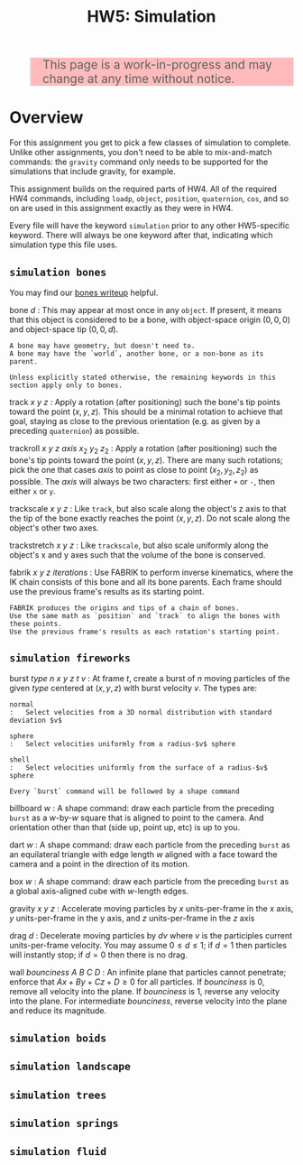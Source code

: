 ﻿---
title: 'HW5: Simulation'
notes:
    - bones
        - track to
            - principle axis via cross product
        - track point to
            - (track pt) (track goal) (track pt)^-1
        - track and scale to
        - track and stretch to
        - FABRIK
        - FABRIK with starter pose
    - fireworks
        - bounce walls
        - reburst
        - time-lapse dynamics
        - keyframe
    - boids
    - landscape
        - square-square
        - diamond-square
        - erosion
        - keyframe
    - tree
        - L-system
        - stochastic
        - pruned
        - light and gravity
    - rope
        - mass-spring
        - tri-diagonal
    - fluid
        - shallow water
        - stam
...

<blockquote style="background-color:#fbb; font-size:150%">This page is a work-in-progress and may change at any time without notice.</blockquote>


# Overview

For this assignment you get to pick a few classes of simulation to complete.
Unlike other assignments, you don't need to be able to mix-and-match commands:
the `gravity` command only needs to be supported for the simulations that include gravity, for example.

This assignment builds on the required parts of HW4.
All of the required HW4 commands, including `loadp`, `object`, `position`, `quaternion`, `cos`, and so on are used in this assignment exactly as they were in HW4.

Every file will have the keyword `simulation` prior to any other HW5-specific keyword.
There will always be one keyword after that, indicating which simulation type this file uses.


## `simulation bones`

You may find our [bones writeup](bones.html) helpful.

bone $d$
:	This may appear at most once in any `object`.
	If present, it means that this object is considered to be a bone,
	with object-space origin $(0,0,0)$ and object-space tip $(0,0,d)$.
	
	A bone may have geometry, but doesn't need to.
	A bone may have the `world`, another bone, or a non-bone as its parent.
	
	Unless explicitly stated otherwise, the remaining keywords in this section apply only to bones.

track $x$ $y$ $z$
:	Apply a rotation (after positioning) such the bone's tip points toward the point $(x,y,z)$.
	This should be a minimal rotation to achieve that goal, staying as close to the previous orientation (e.g. as given by a preceding `quaternion`) as possible.

trackroll $x$ $y$ $z$ *axis* $x_2$ $y_2$ $z_2$
:	Apply a rotation (after positioning) such the bone's tip points toward the point $(x,y,z)$.
	There are many such rotations; pick the one that cases *axis* to point as close to point $(x_2,y_2,z_2)$ as possible.
	The *axis* will always be two characters: first either `+` or `-`, then either `x` or `y`.

trackscale $x$ $y$ $z$
:	Like `track`, but also scale along the object's z axis to that the tip of the bone exactly reaches the point $(x,y,z)$. Do not scale along the object's other two axes.

trackstretch $x$ $y$ $z$
:	Like `trackscale`, but also scale uniformly along the object's x and y axes such that the volume of the bone is conserved.

fabrik $x$ $y$ $z$ *iterations*
:	Use FABRIK to perform inverse kinematics,
	where the IK chain consists of this bone and all its bone parents.
	Each frame should use the previous frame's results as its starting point.
	
	FABRIK produces the origins and tips of a chain of bones.
	Use the same math as `position` and `track` to align the bones with these points.
	Use the previous frame's results as each rotation's starting point.
	
## `simulation fireworks`

burst *type* $n$ $x$ $y$ $z$ $t$ $v$
:	At frame $t$, create a burst of $n$ moving particles of the given *type* centered at $(x,y,z)$ with burst velocity $v$.
	The types are:
	
	normal
	:	Select velocities from a 3D normal distribution with standard deviation $v$
	
	sphere
	:	Select velocities uniformly from a radius-$v$ sphere

	shell
	:	Select velocities uniformly from the surface of a radius-$v$ sphere

	Every `burst` command will be followed by a shape command
	
billboard $w$
:	A shape command: draw each particle from the preceding `burst` as a $w$-by-$w$ square
	that is aligned to point to the camera.
	And orientation other than that (side up, point up, etc) is up to you.

dart $w$
:	A shape command: draw each particle from the preceding `burst` as an equilateral triangle with edge length $w$
	aligned with a face toward the camera
	and a point in the direction of its motion.

box $w$
:	A shape command: draw each particle from the preceding `burst` as a global axis-aligned cube with $w$-length edges.

gravity $x$ $y$ $z$
:	Accelerate moving particles by $x$ units-per-frame in the x axis, $y$ units-per-frame in the y axis, and $z$ units-per-frame in the $z$ axis

drag $d$
:	Decelerate moving particles by $dv$ where $v$ is the participles current units-per-frame velocity.
	You may assume $0 \le d \le 1$;
	if $d = 1$ then particles will instantly stop; if $d = 0$ then there is no drag.

wall *bounciness* $A$ $B$ $C$ $D$
:	An infinite plane that particles cannot penetrate;
	enforce that $Ax + By + Cz + D \ge 0$ for all particles.
	If *bounciness* is 0, remove all velocity into the plane.
	If *bounciness* is 1, reverse any velocity into the plane.
	For intermediate *bounciness*, reverse velocity into the plane and reduce its magnitude.

	
## `simulation boids`

## `simulation landscape`

## `simulation trees`

## `simulation springs`

## `simulation fluid`

<!--

# Required Features

The required part is worth 50%

input *filename*
:	load the given RGBA png file as the current image.

output *filename*
:	save the current image as the given RGBA png file.

monochrome *channel*
:	<span class="floater"><a href="files/hw5monochromeL.png"><img class="demo2 zoom" src="files/hw5monochromeL.png"/></a><br/><a href="files/hw5monochromeL.txt">hw5monochromeL.txt</a></span>
	<span class="floater"><a href="files/hw5monochromeS.png"><img class="demo2 zoom" src="files/hw5monochromeS.png"/></a><br/><a href="files/hw5monochromeS.txt">hw5monochromeS.txt</a></span>
	<span class="floater"><a href="files/hw5monochromeH.png"><img class="demo2 zoom" src="files/hw5monochromeH.png"/></a><br/><a href="files/hw5monochromeH.txt">hw5monochromeH.txt</a></span>
	Replace the red, green, and blue channels of the current image with a copy of the given channel.
	Set every alpha value to 1.
	
	You may assume that *channel* is one of the following eight strings: `red`, `green`, `blue`, `alpha`, `hue`, `saturation`, `value`, `lightness`.
	
	This operator can typically be done in-place, though it also works if you copy the image.

equalize *channel*
:	<span class="floater"><a href="files/hw5equalize.png"><img class="demo2 zoom" src="files/hw5equalize.png"/></a><br/><a href="files/hw5equalize.txt">hw5equalize.txt</a></span>
	Find the minimum and maximum value of the specified channel in the image.
	Then replace every pixels' entry in that channel with $channel\_value - minumum \over maximum - minimum$.

	You may assume that *channel* is one of the following three strings: `red`, `green`, `blue`.
	
	This operator can typically be done in-place, though it also works if you copy the image.

gradient
:	<span class="floater"><a href="files/hw5gradient.png"><img class="demo2 zoom" src="files/hw5gradient.png"/></a><br/><a href="files/hw5gradient.txt">hw5gradient.txt</a></span>
	The Scharr 3-by-3 convolution filter
	$\displaystyle \frac{1}{16}\begin{bmatrix}+3&+10&+3\\0&0&0\\-3&-10&-3\end{bmatrix}$
	will find the $y$-gradient of the image; its rotated version
	$\displaystyle \frac{1}{16}\begin{bmatrix}-3&0&+3\\-10&0&+10\\-3&0&+3\end{bmatrix}$
	will find the $x$-gradient.
	You'll need those gradients for many of the optional parts.
	
	For the required part, 
	set the green channel of the image to the $y$-gradient of the lightness channel
	and both the blue and red channels to the $x$-gradient of the lightness channel.
	
	This operator can typically cannot be done in-place; you'll need to make a copy of the image first.


<hr style="clear:both"/>

# Optional Features


## Pixel-based

All Channels (20%)
:	<span class="floater"><a href="files/hw5equalizeL.png"><img class="demo2 zoom" src="files/hw5equalizeL.png"/></a><br/><a href="files/hw5equalizeL.txt">hw5equalizeL.txt</a></span>
	<span class="floater"><a href="files/hw5equalizeH.png"><img class="demo2 zoom" src="files/hw5equalizeH.png"/></a><br/><a href="files/hw5equalizeH.txt">hw5equalizeH.txt</a></span>
	Extend all operations to work on any of the eight channels.
	
	When setting Hue, Saturation, or Value, assume that the other two of those are held constant.
	When setting Lightness, scale R, G, and B by new lightness &div; old lightness.
	
	Black is a special case for almost all of these; you are welcome to handle initially-black pixels however you wish.

posterize *channel* $n$ (10%)
:	<span class="floater"><a href="files/hw5posterize.png"><img class="demo2 zoom" src="files/hw5posterize.png"/></a><br/><a href="files/hw5posterize.txt">hw5posterize.txt</a></span>
	Clamp the given channel to just $n$ distinct values, $i \over n - 1$ for $i \in \{0, 1, 2, \dots, n-1\}$.
	Move every pixel's value in the given channel to the nearest of those values.
	
	You may assume that $n \ge 2$ and that *channel* is one of the following four strings: `red`, `green`, `blue`, `alpha`.

dither *channel* $n$ (10%; requires `posterize`)
:	<span class="floater"><a href="files/hw5dither.png"><img class="demo2 zoom" src="files/hw5dither.png"/></a><br/><a href="files/hw5dither.txt">hw5dither.txt</a></span>
	Clamp the given channel to just $n$ distinct values, $i \over n - 1$ for $i \in \{0, 1, 2, \dots, n-1\}$.
	For any pixel whose value is between two of the output values, pick one of the two nearest values randomly
	with probability proportional to the nearness to each.
	
	You may make the same assumptions about $N$ and *channel* as you did for `posterize`.

rehue $d_H$ (15%)
:	<span class="floater"><a href="files/hw5rehue.png"><img class="demo2 zoom" src="files/hw5rehue.png"/></a><br/><a href="files/hw5rehue.txt">hw5rehue.txt</a></span>
	Replace every color's old hue $H$ with $H+d_H$, wrapping back into the 0--1 range after the addition.

<hr style="clear:both"/>

## Convolution-based

convolve *channel* $w$ $h$ $n_1$ $n_2$ ... $n_{wh}$ (20%)
:	<span class="floater"><a href="files/hw5convolve.png"><img class="demo2 zoom" src="files/hw5convolve.png"/></a><br/><a href="files/hw5convolve.txt">hw5convolve.txt</a></span>
	Apply the specified convolution filter to the given channel of the current image.
	You may assume that $w$ and $h$ are both odd numbers
	and that the *channel* is one of `red`, `green`, `blue`, or `alpha`.
	The result of the convolution should become the new current image.

blur *channel* $n$ (10%)
:	<span class="floater"><a href="files/hw5blur.png"><img class="demo2 zoom" src="files/hw5blur.png"/></a><br/><a href="files/hw5blur.txt">hw5blur.txt</a></span>
	Convolve the given *channel* in x and in y by a discrete approximation of a Guassian filter with $n$ entries.
	The entries should be normalized binomial coefficients (i.e., the $n$^th^ row of [Pascal's triangle](https://en.wikipedia.org/wiki/Pascal%27s_triangle)
	divided by $2^{n-1}$);
	for example, $n=7$ will give the filter $\frac{1}{64}\begin{bmatrix}1&6&15&20&15&6&1\end{bmatrix}$.
	
	You may assume that $n$ is a positive odd integer and that *channel* is one of the following four strings: `red`, `green`, `blue`, `alpha`.

sharpen *channel* $a$ (10%)
:	<span class="floater"><a href="files/hw5sharpen.png"><img class="demo2 zoom" src="files/hw5sharpen.png"/></a><br/><a href="files/hw5sharpen.txt">hw5sharpen.txt</a></span>
	Sharpen the given *channel* of the image by convolving it with the matrix
	$$\begin{bmatrix}-0.1a&-0.15a&-0.1a\\-0.15a&1+a&-0.15a\\-0.1a&-0.15a&-0.1a\end{bmatrix}$$

	You may assume that *channel* is one of the following three strings: `red`, `green`, `blue`.

edges $min$ $max$ (15%)
:	<span class="floater"><a href="files/hw5edges.png"><img class="demo2 zoom" src="files/hw5edges.png"/></a><br/><a href="files/hw5edges.txt">hw5edges.txt</a></span>
	Compute the $x$ and $y$ gradients of the image in all R, G, and B
	and combine those six values using Euclidean distance (i.e., $\sqrt{G_{r,x}^2 + G_{r,y}^2 + G_{g,x}^2+\dots}$).
	Scale the resulting value so that $min$ becomes 0 and $max$ becomes 1.
	Use $1 -$ that result to set the R, G, and B values of the current image; set A to 1.

<hr style="clear:both"/>

## Non-local

flood $x$ $y$ $\Delta$ $r$ $g$ $b$ $a$ (10%)
:	<span class="floater"><a href="files/hw5flood.png"><img class="demo2 zoom" src="files/hw5flood.png"/></a><br/><a href="files/hw5flood.txt">hw5flood.txt</a></span>
	Flood fill the image, starting with the pixel at coordinate $x$, $y$,
	with the color $(r, g, b, a)$.
	Fill any pixel that is four-connected to another filled pixel and is within $\Delta$ (which will be between 0 and 1) of the original pixel at coordinate $x$, $y$ in all four of the RGBA channels.
	
	You may assume the initial color at $(x,y) \ne (r,g,b,a)$ 

carve narrow *and* carve short (30%)
:	<span class="floater"><a href="files/hw5carve.png"><img class="demo2 zoom" src="files/hw5carve.png"/></a><br/><a href="files/hw5carve.txt">hw5carve.txt</a></span>
	Use [seam carving](https://www.cs.virginia.edu/tychonievich/4810/F2016/notes.php?date=20161103) to make the image one pixel `narrow`er in width or `short`er in height.
	Use gradient magnitude as a proxy for visual interest.
	In case of a tie (two or more seams of equally low total interest), pick one arbitrarily.
	
	To find the gradient magnitude,
	compute the $x$ and $y$ gradients of the image in all R, G, and B
	and combine those six values using Euclidean distance (i.e., $\sqrt{G_{r,x}^2 + G_{r,y}^2 + G_{g,x}^2+\dots}$).
	
path $x_1$ $y_1$ $x_2$ $y_2$ $r$ $g$ $b$ (30%)
:	<span class="floater"><a href="files/hw5path.png"><img class="demo2 zoom" src="files/hw5path.png"/></a><br/><a href="files/hw5path.txt">hw5path.txt</a></span>
	Use a shortest-path algorithm to connect the two input pixels $(x_1, y_1)$ and $(x_2, y_2)$.
	Fill the input pixels, and all pixels on the path between them, with the color $(r, g, b, 1)$.
	
	Each pixel has eight neighbors.
	The "distance" to a neighbor is Euclidean distance (1 for 4-connect neighbors, $\sqrt{2}$ for diagonal neighbors)
	times the "flatness" of the neighbor being entered (there are various ways to compute that; we'll use $1 \over \mathrm{gradient\;magnitude} + 0.1$).

	To find the gradient magnitude,
	compute the $x$ and $y$ gradients of the image in all R, G, and B
	and combine those six values using Euclidean distance (i.e., $\sqrt{G_{r,x}^2 + G_{r,y}^2 + G_{g,x}^2 + \dots}$).

advect *chan* $d$ (20%)
:	<span class="floater"><a href="files/hw5advect.png"><img class="demo2 zoom" src="files/hw5advect.png"/></a><br/><a href="files/hw5advect.txt">hw5advect.txt</a></span>
	Use back-advection to move colors around the image.
	The new color of pixel $(x, y)$ should be computed 
	as the color of the image at $(x + g_x d, y + g_y d)$
	where $(g_x, g_y)$ is the gradient of the *chan* channel of the image at $(x, y)$.
	
	When sampling a pixel at location $(x,y)$ with non-integer coordinates, 
	use a weighted average of the pixels at 
	$(\lfloor x\rfloor, \lfloor y\rfloor)$,
	$(\lceil x\rceil, \lfloor y\rfloor)$,
	$(\lfloor x\rfloor, \lceil y\rceil)$, and
	$(\lceil x\rceil, \lceil y\rceil)$.
	
<hr style="clear:both"/>
-->
